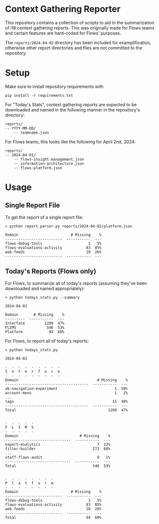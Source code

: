 Context Gathering Reporter
===
This repository contains a collection of scripts to aid in the summarization of i18 context gathering reports. This was originally made for Flows teams and certain features are hard-coded for Flows' purposes.

The `reports/2024-04-02` directory has been included for examplification, otherwise other report directories and files are not committed to the repository.

# Setup
Make sure to install repository requirements with
```
pip install -r requirements.txt
```

For "Today's Stats", context gathering reports are expected to be downloaded and named in the following manner in the repository's directory:
```
reports/
-- YYYY-MM-DD/
    -- teamname.json
```

For Flows teams, this looks like the following for April 2nd, 2024:
```
reports/
-- 2024-04-01/
    -- flows-insight-management.json
    -- information-architecture.json
    -- flows-platform.json
```

# Usage
## Single Report File
To get the report of a single report file:
```
> python report_parser.py reports/2024-04-02/platform.json

Domain                        # Missing    %
--------------------------  -----------  ---
flows-debug-tools                     1   5%
flows-evaluations-activity           83  85%
web-feeds                            10  26%
--------------------------  -----------  ---
```

## Today's Reports (Flows only)


For Flows, to summarize all of today's reports (assuming they've been downloaded and named appropriately):
```
> python todays_stats.py --summary

2024-04-02

Domain       # Missing    %
---------  -----------  ---
Interface         1209  47%
FLIMS              546  53%
Platform            94  60%
```

For Flows, to report all of today's reports:
```
> python todays_stats.py

2024-04-02

-  -  -  -  -  -  -  -  -
I  n  t  e  r  f  a  c  e
-  -  -  -  -  -  -  -  -
Domain                                    # Missing    %
--------------------------------------  -----------  ---
ab-navigation-experiment                          1  50%
account-menu                                      1   2%
...
tags                                             15  48%
--------------------------------------  -----------  ---
Total                                          1209  47%


-  -  -  -  -
F  L  I  M  S
-  -  -  -  -
Domain                            # Missing    %
------------------------------  -----------  ---
export-analytics                          7  23%
filter-builder                          273  68%
...
staff-flows-audit                         9   1%
------------------------------  -----------  ---
Total                                   546  53%


-  -  -  -  -  -  -  -
P  l  a  t  f  o  r  m
-  -  -  -  -  -  -  -
Domain                        # Missing    %
--------------------------  -----------  ---
flows-debug-tools                     1   5%
flows-evaluations-activity           83  85%
web-feeds                            10  26%
--------------------------  -----------  ---
Total                                94  60%
```